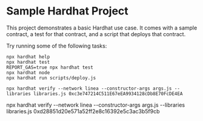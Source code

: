 # Sample Hardhat Project

This project demonstrates a basic Hardhat use case. It comes with a sample contract, a test for that contract, and a script that deploys that contract.

Try running some of the following tasks:

```shell
npx hardhat help
npx hardhat test
REPORT_GAS=true npx hardhat test
npx hardhat node
npx hardhat run scripts/deploy.js

npx hardhat verify --network linea --constructor-args args.js --libraries libraries.js 0xc3e747214C511E67eEA9934128cDb8E70FcDE4EA
```

npx hardhat verify --network linea --constructor-args args.js --libraries libraries.js 0xd28851d20e571a52ff2e8c16392e5c3ac3b5f9cb
